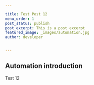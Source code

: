 ```yaml
---

title: Test Post 12
menu_order: 1
post_status: publish
post_excerpt: This is a post excerpt
featured_image: _images/automation.jpg
author: developer


---
```


## Automation introduction
Test 12